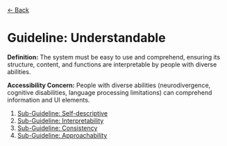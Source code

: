 [← Back](README.md)

# Guideline: Understandable

**Definition:** The system must be easy to use and comprehend, ensuring its structure, content, and functions are interpretable by people with diverse abilities.

**Accessibility Concern:** People with diverse abilities (neurodivergence, cognitive disabilities, language processing limitations) can comprehend information and UI elements.

1. [Sub-Guideline: Self-descriptive](<Understandable/self-descriptive.md>)
2. [Sub-Guideline: Interpretability](<Understandable/interpretability.md>)
3. [Sub-Guideline: Consistency](<Understandable/consistency.md>)
4. [Sub-Guideline: Approachability](<Understandable/approachability.md>)
